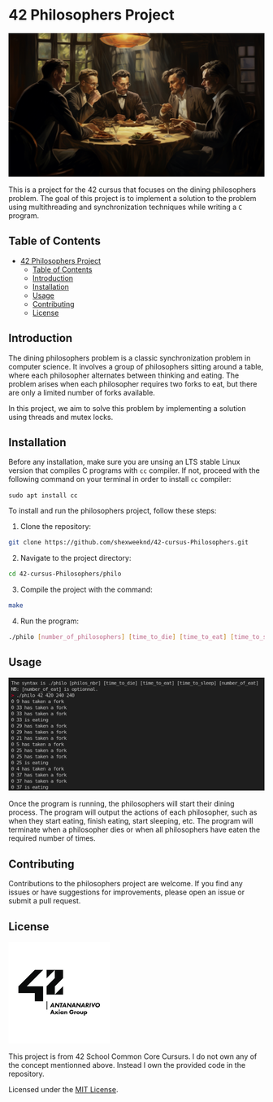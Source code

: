 # 42 Philosophers Project

![example of execution](https://github.com/shexweeknd/blob/blob/main/42-cursus-Philosophers/42-cursus-Philosophers-din.png)

This is a project for the 42 cursus that focuses on the dining philosophers problem. The goal of this project is to implement a solution to the problem using multithreading and synchronization techniques while writing a `C` program.

## Table of Contents

- [42 Philosophers Project](#42-philosophers-project)
  - [Table of Contents](#table-of-contents)
  - [Introduction](#introduction)
  - [Installation](#installation)
  - [Usage](#usage)
  - [Contributing](#contributing)
  - [License](#license)

## Introduction

The dining philosophers problem is a classic synchronization problem in computer science. It involves a group of philosophers sitting around a table, where each philosopher alternates between thinking and eating. The problem arises when each philosopher requires two forks to eat, but there are only a limited number of forks available.

In this project, we aim to solve this problem by implementing a solution using threads and mutex locks.

## Installation

Before any installation, make sure you are unsing an LTS stable Linux version that compiles C programs with `cc` compiler. If not, proceed with the following command on your terminal in order to install `cc` compiler:

`sudo apt install cc`

To install and run the philosophers project, follow these steps:

1. Clone the repository:
```sh
git clone https://github.com/shexweeknd/42-cursus-Philosophers.git
```

2. Navigate to the project directory:
```sh
cd 42-cursus-Philosophers/philo
```

3. Compile the project with the command:
```sh
make
```

4. Run the program:
```sh
./philo [number_of_philosophers] [time_to_die] [time_to_eat] [time_to_sleep] [number_of_times_each_philosopher_must_eat]
```

## Usage

![example of execution](https://github.com/shexweeknd/blob/blob/main/42-cursus-Philosophers/42-cursus-Philosophers-eg.png)

Once the program is running, the philosophers will start their dining process. The program will output the actions of each philosopher, such as when they start eating, finish eating, start sleeping, etc. The program will terminate when a philosopher dies or when all philosophers have eaten the required number of times.

## Contributing

Contributions to the philosophers project are welcome. If you find any issues or have suggestions for improvements, please open an issue or submit a pull request.

## License

![42](https://github.com/shexweeknd/blob/blob/main/42-cursus-Philosophers/42-cursus-Philosophers-42-logo.png)

This project is from 42 School Common Core Cursurs. I do not own any of the concept mentionned above. Instead I own the provided code in the repository.

Licensed under the [MIT License](https://github.com/shexweeknd/blob/blob/main/LICENSE).
